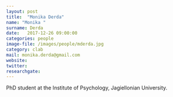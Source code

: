 ```yaml
---
layout: post
title:  "Monika Derda"
name: "Monika "
surname: Derda
date:   2017-12-26 09:00:00
categories: people
image-file: /images/people/mderda.jpg
category: clab
mail: monika.derda@gmail.com
website:
twitter:
researchgate:
---
```


PhD student at the Institute of Psychology, Jagiellonian University.
